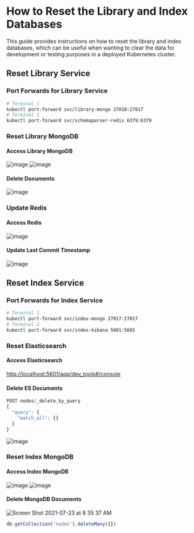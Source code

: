 # How to Reset the Library and Index Databases

This guide provides instructions on how to reset the library and index databases, which can be useful when wanting to clear the data for development or testing purposes in a deployed Kubernetes cluster.

## Reset Library Service

### Port Forwards for Library Service

```bash
# Terminal 1
kubectl port-forward svc/library-mongo 27018:27017
# Terminal 2
kubectl port-forward svc/schemaparser-redis 6379:6379
```

### Reset Library MongoDB

#### Access Library MongoDB

![image](https://user-images.githubusercontent.com/11765228/126724352-21b79a56-baa0-430d-a92f-abcfd576bd9f.png)
![image](https://user-images.githubusercontent.com/11765228/126724287-968992ad-e0b9-43e5-9e90-18b2f22f79f4.png)

#### Delete Documents

![image](https://user-images.githubusercontent.com/11765228/126724549-33601a52-e731-454a-b03d-b69f28db6f54.png)

### Update Redis

#### Access Redis

![image](https://user-images.githubusercontent.com/11765228/126724409-2ed92781-9a74-4a19-a93b-dbf28501e947.png)

#### Update Last Commit Timestamp

![image](https://user-images.githubusercontent.com/11765228/126724486-13de6c7a-9859-45b5-b9ac-29465ba6f5f3.png)

## Reset Index Service

### Port Forwards for Index Service

```bash
# Terminal 1
kubectl port-forward svc/index-mongo 27017:27017
# Terminal 2
kubectl port-forward svc/index-kibana 5601:5601
```

### Reset Elasticsearch

#### Access Elasticsearch

<http://localhost:5601/app/dev_tools#/console>

#### Delete ES Documents

```js
POST nodes/_delete_by_query
{
  "query": { 
    "match_all": {}
  }
}
```

![image](https://user-images.githubusercontent.com/11765228/126725134-f2aed913-3149-4e90-90dc-f99a336b9941.png)

### Reset Index MongoDB

#### Access Index MongoDB

![image](https://user-images.githubusercontent.com/11765228/126724738-f5ddd133-a85c-438b-a1e0-f6296b268d3a.png)
![image](https://user-images.githubusercontent.com/11765228/126724745-fd9a625f-172c-4b9e-a8b5-32c79f24fe6a.png)

#### Delete MongoDB Documents

![Screen Shot 2021-07-23 at 8 35 37 AM](https://user-images.githubusercontent.com/11765228/126725249-e2c869c8-3451-4be3-9406-8d483151abc7.png)

```js
db.getCollection('nodes').deleteMany({})
```
